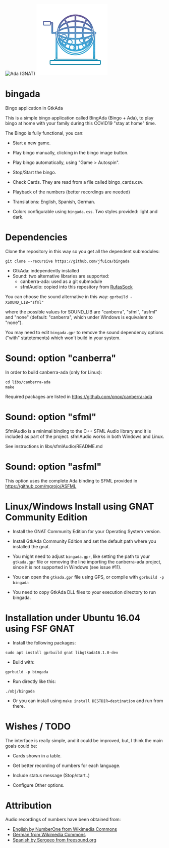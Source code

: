 ![Ada (GNAT)](https://github.com/jfuica/bingada/workflows/Ada%20(GNAT)/badge.svg)
![BingAda](https://raw.githubusercontent.com/jfuica/bingada/master/bombo.png "BingAda icon")

# bingada

Bingo application in GtkAda

This is a simple bingo application called BingAda (Bingo + Ada), to play bingo at home with your family during this COVID19 "stay at home" time.


The Bingo is fully functional, you can:

- Start a new game.

- Play bingo manually, clicking in the bingo image button.

- Play bingo automatically, using "Game > Autospin".

- Stop/Start the bingo.

- Check Cards. They are read from a file called bingo_cards.csv.

- Playback of the numbers (better recordings are needed)

- Translations: English, Spanish, German.

- Colors configurable using `bingada.css`. Two styles provided: light and dark.

# Dependencies
Clone the repository in this way so you get all the dependent submodules:
```
git clone --recursive https://github.com/jfuica/bingada
```

- GtkAda: independently installed
- Sound: two alternative libraries are supported:
    - canberra-ada: used as a git submodule
    - sfmlAudio: copied into this repository from
      [RufasSock](https://github.com/fastrgv/RufasSok)

You can choose the sound alternative in this way:
`gprbuild -XSOUND_LIB="sfml"`

where the possible values for SOUND_LIB are "canberra", "sfml", "asfml" and "none"
(default: "canberra", which under Windows is equivalent to "none").

You may need to edit `bingada.gpr` to remove
the sound dependency options ("with" statetements) which won't build in your system.

# Sound: option "canberra"

In order to build canberra-ada (only for Linux):

```
cd libs/canberra-ada
make
```
Required packages are listed in https://github.com/onox/canberra-ada

# Sound: option "sfml"

SfmlAudio is a minimal binding to the C++ SFML Audio library and it is included as part of the project.
sfmlAudio works in both Windows and Linux.

See instructions in libs/sfmlAudio/README.md

# Sound: option "asfml"

This option uses the complete Ada binding to SFML provided in
https://github.com/mgrojo/ASFML

# Linux/Windows Install using GNAT Community Edition

- Install the GNAT Community Edition for your Operating System version.

- Install GtkAda Community Edition and set the default path where you installed
  the gnat.

- You might need to adjust `bingada.gpr`, like setting the path to your `gtkada.gpr` file or removing the line importing the canberra-ada project, since it is not supported in Windows (see issue #11).

- You can open the `gtkada.gpr` file using GPS, or compile with `gprbuild -p bingada`

- You need to copy GtkAda DLL files to your execution directory to run bingada.

# Installation under Ubuntu 16.04 using FSF GNAT

- Install the following packages:
```
sudo apt install gprbuild gnat libgtkada16.1.0-dev
```
- Build with:
```
gprbuild -p bingada
```
- Run directly like this:
```
./obj/bingada
```
- Or you can install using `make install DESTDIR=destination` and run from there.

# Wishes / TODO


The interface is really simple, and it could be improved, but, I think the main goals could be:

- Cards shown in a table.

- Get better recording of numbers for each language.

- Include status message (Stop/start..)

- Configure Other options.

# Attribution

Audio recordings of numbers have been obtained from:

- [English by NumberOne from Wikimedia Commons](https://commons.wikimedia.org/wiki/Category:English_pronunciation_of_numbers)
- [German from Wikimedia Commons](https://commons.wikimedia.org/wiki/Category:German_pronunciation_of_numbers)
- [Spanish by Sergeeo from freesound.org](https://freesound.org/people/sergeeo/sounds/177270/)
